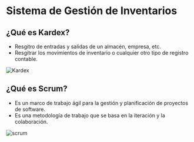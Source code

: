 # Sistema de Gestión de Inventarios

## ¿Qué es Kardex?

+ Resgitro de entradas y salidas de un almacén, empresa, etc.
+ Resgitrar los movimientos de inventario o cualquier otro tipo de registro contable.

![Kardex](https://user-images.githubusercontent.com/115683237/222988316-436d1733-0886-4d1a-8573-ff4cdad74e91.png)

## ¿Qué es Scrum?

+ Es un marco de trabajo ágil para la gestión y planificación de proyectos de software.
+ Es una metodología de trabajo que se basa en la iteración y la colaboración.

![scrum](https://user-images.githubusercontent.com/115683237/222988309-badaa463-2a51-4b57-b962-cd3862a84922.png)